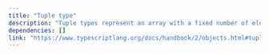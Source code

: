 ```yaml
---
title: "Tuple type"
description: "Tuple types represent an array with a fixed number of elements."
dependencies: []
link: "https://www.typescriptlang.org/docs/handbook/2/objects.html#tuple-types"
---
```

